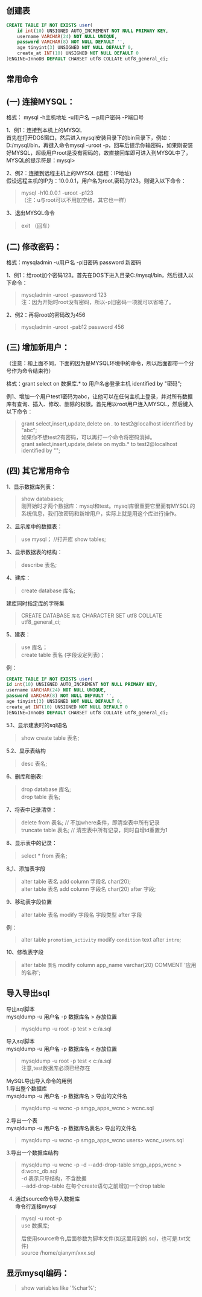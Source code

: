 

创建表
----------
```sql
CREATE TABLE IF NOT EXISTS user(
	id int(10) UNSIGNED AUTO_INCREMENT NOT NULL PRIMARY KEY,
	username VARCHAR(24) NOT NULL UNIQUE,
	password VARCHAR(8) NOT NULL DEFAULT '',
	age tinyint(3) UNSIGNED NOT NULL DEFAULT 0,
	create_at INT(10) UNSIGNED NOT NULL DEFAULT 0
)ENGINE=InnoDB DEFAULT CHARSET utf8 COLLATE utf8_general_ci;
```
  
常用命令   
----------

(一) 连接MYSQL：
----------
格式： mysql -h主机地址 -u用户名 －p用户密码 -P端口号  

1、例1：连接到本机上的MYSQL  
首先在打开DOS窗口，然后进入mysql安装目录下的bin目录下，例如： D:/mysql/bin，再键入命令mysql -uroot -p，回车后提示你输密码，如果刚安装好MYSQL，超级用户root是没有密码的，故直接回车即可进入到MYSQL中了，MYSQL的提示符是：mysql>  
  
2、例2：连接到远程主机上的MYSQL (远程：IP地址)  
假设远程主机的IP为：10.0.0.1，用户名为root,密码为123。则键入以下命令： 
> mysql -h10.0.0.1 -uroot -p123  
（注：u与root可以不用加空格，其它也一样） 
  
3、退出MYSQL命令  
> exit （回车）  
  
  
(二) 修改密码：  
----------
格式：mysqladmin -u用户名 -p旧密码 password 新密码  

1、例1：给root加个密码123。首先在DOS下进入目录C:/mysql/bin，然后键入以下命令：  
> mysqladmin -uroot -password 123   
注：因为开始时root没有密码，所以-p旧密码一项就可以省略了。  
  
2、例2：再将root的密码改为456   
> mysqladmin -uroot -pab12 password 456  
  
  
(三) 增加新用户：  
----------
（注意：和上面不同，下面的因为是MYSQL环境中的命令，所以后面都带一个分号作为命令结束符）  

格式：grant select on 数据库.* to 用户名@登录主机 identified by "密码";    

例1、增加一个用户test1密码为abc，让他可以在任何主机上登录，并对所有数据库有查询、插入、修改、删除的权限。首先用以root用户连入MYSQL，然后键入以下命令：   
> grant select,insert,update,delete on *.* to test2@localhost identified by "abc";  
如果你不想test2有密码，可以再打一个命令将密码消掉。   
> grant select,insert,update,delete on mydb.* to test2@localhost identified by "";  
  
  
(四) 其它常用命令  
----------
1、显示数据库列表：  
> show databases;   
刚开始时才两个数据库：mysql和test。mysql库很重要它里面有MYSQL的系统信息，我们改密码和新增用户，实际上就是用这个库进行操作。  
  
2、显示库中的数据表：  
> use mysql； //打开库 show tables;  
  
3、显示数据表的结构：  
> describe 表名;  
  
4、建库：  
> create database 库名;  
  
建库同时指定库的字符集  
> CREATE DATABASE `库名` CHARACTER SET utf8 COLLATE utf8_general_ci;  
  
5、建表：  
> use 库名；  
> create table 表名 (字段设定列表)；  
  
例：  
```sql
CREATE TABLE IF NOT EXISTS user(
id int(10) UNSIGNED AUTO_INCREMENT NOT NULL PRIMARY KEY,
username VARCHAR(24) NOT NULL UNIQUE,
password VARCHAR(8) NOT NULL DEFAULT '',
age tinyint(3) UNSIGNED NOT NULL DEFAULT 0,
create_at INT(10) UNSIGNED NOT NULL DEFAULT 0
)ENGINE=InnoDB DEFAULT CHARSET utf8 COLLATE utf8_general_ci;
```
  
  
5.1、显示建表时的sql语名  
> show create table 表名;  
  
5.2、显示表结构  
> desc 表名;  
  
6、删库和删表:   
> drop database 库名;   
> drop table 表名;    
  
7、将表中记录清空：  
> delete from 表名;  // 不加where条件，即清空表中所有记录  
> truncate table 表名;  // 清空表中所有记录，同时自增id重置为1  
  
8、显示表中的记录：  
> select * from 表名;

8_1、添加表字段  
> alter table 表名 add column 字段名 char(20);  
> alter table 表名 add column 字段名 char(20) after 字段;  

  
9、移动表字段位置  
> alter table 表名 modify 字段名 字段类型 after 字段  

例：  
> alter table `promotion_activity` modify `condition` text after `intro`;  
  
10、修改表字段  
> alter table `表名` modify column app_name varchar(20) COMMENT '应用的名称';  
  
  
导入导出sql
----------
导出sql脚本    
mysqldump -u 用户名 -p 数据库名 > 存放位置  
> mysqldump -u root -p test > c:/a.sql  
  
导入sql脚本   
mysqldump -u 用户名 -p 数据库名 < 存放位置    
> mysqldump -u root -p test < c:/a.sql  
注意,test数据库必须已经存在  
  
MySQL导出导入命令的用例  
1.导出整个数据库  
mysqldump -u 用户名 -p 数据库名 > 导出的文件名   
> mysqldump -u wcnc -p smgp_apps_wcnc > wcnc.sql   
  
2.导出一个表   
mysqldump -u 用户名 -p 数据库名表名> 导出的文件名  
> mysqldump -u wcnc -p smgp_apps_wcnc users> wcnc_users.sql  
  
3.导出一个数据库结构  
> mysqldump -u wcnc -p -d --add-drop-table smgp_apps_wcnc > d:wcnc_db.sql  
-d 表示只导结构，不含数据  
--add-drop-table 在每个create语句之前增加一个drop table  
  
4. 通过source命令导入数据库  
命令行连接mysql  
> mysql -u root -p  
> use 数据库;  
>     
> 后使用source命令,后面参数为脚本文件(如这里用到的.sql，也可是.txt文件)  
> source /home/qianym/xxx.sql  
  
  
  
显示mysql编码：  
----------
> show variables like '%char%';    
  




